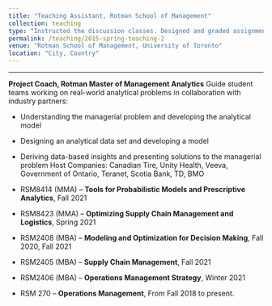```yaml
---
title: "Teaching Assistant, Rotman School of Management"
collection: teaching
type: "Instructed the discussion classes. Designed and graded assignments and projects."
permalink: /teaching/2015-spring-teaching-2
venue: "Rotman School of Management, University of Toronto"
location: "City, Country"
---
```


---
**Project Coach, Rotman Master of Management Analytics**
Guide student teams working on real-world analytical problems in collaboration with industry partners:
 * Understanding the managerial problem and developing the analytical model
 * Designing an analytical data set and developing a model
 * Deriving data-based insights and presenting solutions to the managerial problem
Host Companies: Canadian Tire, Unity Health, Veeva, Government of Ontario, Teranet,
Scotia Bank, TD, BMO

* RSM8414 (MMA) – **Tools for Probabilistic Models and Prescriptive Analytics**, Fall 2021
* RSM8423 (MMA) – **Optimizing Supply Chain Management and Logistics**, Spring 2021
* RSM2408 (MBA) – **Modeling and Optimization for Decision Making**, Fall 2020, Fall 2021
* RSM2405 (MBA) – **Supply Chain Management**, Fall 2021
* RSM2406 (MBA) – **Operations Management Strategy**, Winter 2021
* RSM 270 – **Operations Management**, From Fall 2018 to present.
